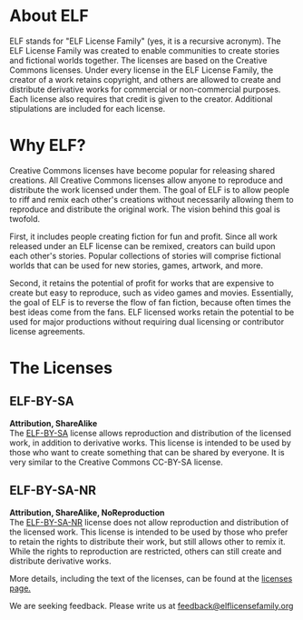 # About ELF
ELF stands for "ELF License Family" (yes, it is a recursive acronym).
The ELF License Family was created to enable communities to create stories and fictional worlds together.
The licenses are based on the Creative Commons licenses.
Under every license in the ELF License Family, the creator of a work retains copyright, and others are allowed to create and distribute derivative works for commercial or non-commercial purposes.
Each license also requires that credit is given to the creator.
Additional stipulations are included for each license.

# Why ELF?
Creative Commons licenses have become popular for releasing shared creations.
All Creative Commons licenses allow anyone to reproduce and distribute the work licensed under them.
The goal of ELF is to allow people to riff and remix each other's creations without necessarily allowing them to reproduce and distribute the original work.
The vision behind this goal is twofold.
  
First, it includes people creating fiction for fun and profit.
Since all work released under an ELF license can be remixed, creators can build upon each other's stories.
Popular collections of stories will comprise fictional worlds that can be used for new stories, games, artwork, and more.
  
Second, it retains the potential of profit for works that are expensive to create but easy to reproduce, such as video games and movies.
Essentially, the goal of ELF is to reverse the flow of fan fiction, because often times the best ideas come from the fans.
ELF licensed works retain the potential to be used for major productions without requiring dual licensing or contributor license agreements.

# The Licenses
## ELF-BY-SA
**Attribution, ShareAlike**  
The [ELF-BY-SA](https://elflicensefamily.org/docs/ELF-BY-SA_1.0-draft01.pdf) license allows reproduction and distribution of the licensed work, in addition to derivative works.
This license is intended to be used by those who want to create something that can be shared by everyone.
It is very similar to the Creative Commons CC-BY-SA license.

## ELF-BY-SA-NR
**Attribution, ShareAlike, NoReproduction**  
The [ELF-BY-SA-NR](https://elflicensefamily.org/docs/ELF-BY-SA-NR_1.0-draft01.pdf) license does not allow reproduction and distribution of the licensed work.
This license is intended to be used by those who prefer to retain the rights to distribute their work, but still allows other to remix it.
While the rights to reproduction are restricted, others can still create and distribute derivative works.
  
More details, including the text of the licenses, can be found at the [licenses page.](https://elflicensefamily.org/licenses)
  
We are seeking feedback.  Please write us at <feedback@elflicensefamily.org>
